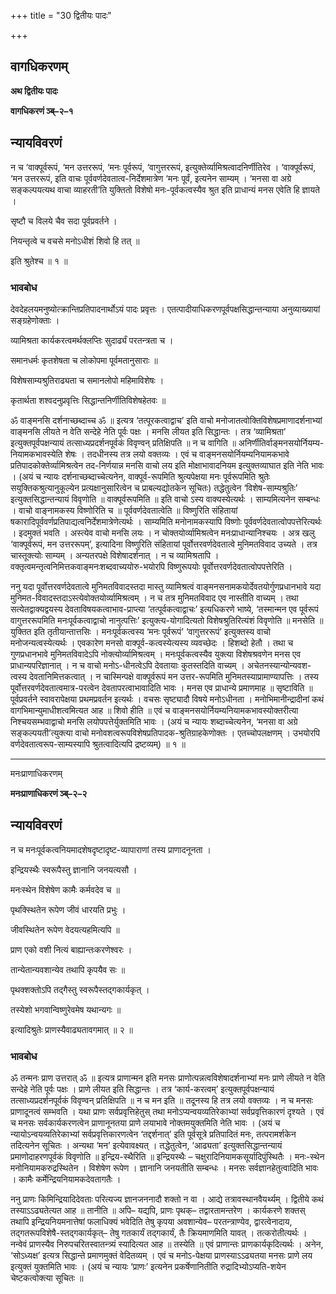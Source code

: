 +++
title = "30 द्वितीयः पादः"

+++


## वागधिकरणम्

**अथ द्वितीयः पादः**

**वागधिकरणं ञ्ब्–२–१**

## **न्यायविवरणं**

न च ‘वाक्पूर्वरूपं, ‘मन उत्तररूपं, ‘मनः पूर्वरूपं, ‘वागुत्तररूपं, इत्युक्तेर्व्यामिश्रत्वादनिर्णीतिरेव । ‘वाक्पूर्वरूपं, ‘मन उत्तररूपं, इति वाचः पूर्ववर्णदेवतात्व-निर्देशमात्रेण ‘मनः पूर्वं, इत्यनेन साम्यम् । ‘मनसा वा अग्रे सङ्कल्पयत्यथ वाचा व्याहरती’ति युक्तितो विशेषो मनः-पूर्वकत्वस्यैव श्रुत इति प्राधान्यं मनस एवेति हि ज्ञायते ।

सृष्टौ च विलये चैव सदा पूर्वप्रवर्तने ।

नियन्तृत्वे च वचसे मनोऽधीशं शिवो हि तत् ॥

इति श्रुतेश्च ॥ १ ॥

### **भावबोध**

देवदेहलयमनुष्योत्क्रान्तिप्रतिपादनार्थोऽयं पादः प्रवृत्तः । एतत्पादीयाधिकरणपूर्वपक्षसिद्धान्तन्याया अनुव्याख्यायां सङ्ग्रहेणोक्ताः ।

व्यामिश्रता कार्यकरत्वमर्थक्लप्तिः सुदार्ढ्यं परतन्त्रता च ।

समानधर्मः कृतशेषता च लोकोपमा पूर्वमतानुसाराः ॥

विशेषसाम्यश्रुतिराढ्यता च समानलोपो महिमाविशेषः ।

कृतार्थता शश्वदनुप्रवृत्तिः सिद्धान्तनिर्णीतिविशेषहेतवः ॥

ॐ वाङ्मनसि दर्शनाच्छब्दाच्च ॐ ॥ इत्यत्र ‘तत्पूरकत्वाद्वाच’ इति वाचो मनोजातत्वोक्तिविशेषप्रमाणादर्शनाभ्यां वाङ्मनसि लीयते न वेति सन्देहे नेति पूर्वः पक्षः । मनसि लीयत इति सिद्धान्तः । तत्र ‘व्यामिश्रता’ इत्युक्तपूर्वपक्षन्यायं तत्साध्यप्रदर्शनपूर्वकं विवृण्वन् प्रतिक्षिपति ॥ न च वागिति ॥ अनिर्णीतिर्वाङ्मनसयोर्नियम्य-नियामकभावस्येति शेषः । तदधीनस्य तत्र लयो वक्तव्यः । एवं च वाङ्मनसयोर्नियम्यनियामकभावे प्रतिपादकोक्तेर्व्यामिश्रत्वेन तद-निर्णयान्न मनसि वाचो लय इति मोक्षाभावादनियम इत्युक्तव्याघात इति नेति भावः । (अयं च न्यायः दर्शनाच्छब्दाच्चेत्यनेन, वाक्पूर्व-रूपमिति श्रुत्यपेक्षया मनः पूर्वरूपमिति श्रुतेः सयुक्तिकश्रुत्यानुकूल्येन प्रत्यक्षानुसारित्वेन च प्राबल्यद्योतकेन सूचितः) तद्धेतुत्वेन ‘विशेष-साम्यश्रुतिः’ इत्युक्तसिद्धान्तन्यायं विवृणोति ॥ वाक्पूर्वरूपमिति ॥ इति वाचो ऽस्य वाक्यस्येत्यर्थः । साम्यमित्यनेन सम्बन्धः । वाचो वाङ्नामकस्य विष्णोरिति च ॥ पूर्ववर्णदेवतात्वेति ॥ विष्णुरिति संहितायां षकारादिपूर्ववर्णप्रतिपाद्यत्वनिर्देशमात्रेणेत्यर्थः । साम्यमिति मनोनामकस्यापि विष्णोः पूर्ववर्णदेवतात्वोपपत्तेरित्यर्थः । इदमुक्तं भवति । अस्त्येव वाचो मनसि लयः । न चोक्तयोर्व्यामिश्रत्वेन मनःप्राधान्यानिश्चयः । अत्र खलु ‘वाक्पूर्वरूपं, मन उत्तररूपम्’, इत्यादिना विष्णुरिति संहितायां पूर्वोत्तरवर्णदेवतात्वे मुनिमतविवाद उच्यते । तत्र चास्तूक्त्योः साम्यम् । अन्यतरपक्षे विशेषादर्शनात् । न च व्यामिश्रतापि । वक्तृत्वमन्तृत्वनिमित्तकवाङ्मनःशब्दवाच्ययोरु-भयोरपि विष्णुरूपयोः पूर्वोत्तरवर्णदेवतात्वोपपत्तेरिति ।

ननु यदा पूर्वोत्तरवर्णदेवतात्वे मुनिमतविवादस्तदा मास्तु व्यामिश्रत्वं वाङ्मनसनामकयोर्देवतयोर्गुणप्रधानभावे यदा मुनिमत-विवादस्तदाऽस्त्येवोक्तयोर्व्यामिश्रत्वम् । न च तत्र मुनिमतविवाद एव नास्तीति वाच्यम् । तथा सत्येतद्वाक्यद्वयस्य देवताविषयकत्वाभाव-प्राप्त्या ‘तत्पूर्वकत्वाद्वाचः’ इत्यधिकरणे भाष्ये, ‘तस्मान्मन एव पूर्वरूपं वागुत्तररूपमिति मनःपूर्वकत्वाद्वाचो नानुत्पत्तिः’ इत्युक्त्य-योगादित्यतो विशेषश्रुतिरित्यंशं विवृणोति ॥ मनसेति ॥ युक्तित इति तृतीयान्तात्तसिः । मनःपूर्वकत्वस्य ‘मनः पूर्वरूपं’ ‘वागुत्तररूपं’ इत्युक्तस्य वाचो मनोजन्यत्वस्येत्यर्थः । एवकारेण मनसो वाक्पूर्व-कत्वस्येत्यस्य व्यवच्छेदः । हिशब्दो हेतौ । तथा च गुणप्रधानभावे मुनिमतविवादेऽपि नोक्त्योर्व्यामिश्रत्वम् । मनःपूर्वकत्वस्यैव युक्त्या विशेषश्रवणेन मनस एव प्राधान्यपरिज्ञानात् । न च वाचो मनोऽ-धीनत्वेऽपि देवतायाः कुतस्तदिति वाच्यम् । अचेतनस्यान्योन्यवश-त्वस्य देवतानिमित्तकत्वात् । न चास्मिन्पक्षे वाक्पूर्वरूपं मन उत्तर-रूपमिति मुनिमतस्याप्रामाण्यापत्तिः । तस्य पूर्वोत्तरवर्णदेवतात्वमात्र-परत्वेन देवतापरत्वाभावादिति भावः । मनस एव प्राधान्ये प्रमाणमाह ॥ सृष्टाविति ॥ पूर्वप्रवर्तने स्वावरापेक्षया प्रथमप्रवर्तन इत्यर्थः । वचसः सृष्ट्यादौ विषये मनोऽधीनता । मनोभिमानीन्द्रादीनां कथं वागभिमान्युमाधीशत्वमित्यत आह ॥ शिवो हीति ॥ एवं च वाङ्मनसयोर्नियम्यनियामकभावस्योक्तरीत्या निश्चयसम्भवाद्वाचो मनसि लयोपपत्तेर्युक्तमिति भावः । (अयं च न्यायः शब्दाच्चेत्यनेन, ‘मनसा वा अग्रे सङ्कल्पयती’त्युक्त्या वाचो मनोवशत्वरूपविशेषप्रतिपादक-श्रुतिग्राहकेणोक्तः । एतच्चोपलक्षणम् । उभयोरपि वर्णदेवतात्वरूप-साम्यस्यापि श्रुतत्वादित्यपि द्रष्टव्यम्) ॥ १ ॥

------------------------------------------------------------------------

मनःप्राणाधिकरणम्

**मनःप्राणाधिकरणं ञ्ब्–२–२**

## **न्यायविवरणं**

न च मनःपूर्वकत्वनियमादशेषदृष्टादृष्ट-व्यापाराणां तस्य प्राणादनूनता ।

इन्द्रियस्थैः स्वरूपैस्तु ज्ञानानि जनयत्यसौ ।

मनःस्थेन विशेषेण कामैः कर्मवदेव च ॥

पृथक्स्थितेन रूपेण जीवं धारयति प्रभुः ।

जीवस्थितेन रूपेण वेदयत्यहमित्यपि ॥

प्राण एको वशी नित्यं बाह्यान्तःकरणेश्वरः ।

तान्येतान्यवशान्येव तथापि कृपयैव सः ॥

पृथक्शक्तोऽपि तद्गैस्तु स्वरूपैस्तद्गकार्यकृत् ।

तस्येशो भगवान्विष्णुरेवमेष यथान्यगः ॥

इत्यादिश्रुतेः प्राणस्यैवाढ्यतावगमात् ॥ २ ॥

### **भावबोध**

ॐ तन्मनः प्राण उत्तरात् ॐ ॥ इत्यत्र प्राणान्मन इति मनसः प्राणोत्पन्नत्वविशेषादर्शनाभ्यां मनः प्राणे लीयते न वेति सन्देहे नेति पूर्वः पक्षः । प्राणे लीयत इति सिद्धान्तः । तत्र ‘कार्य-करत्वम्’ इत्युक्तपूर्वपक्षन्यायं तत्साध्यप्रदर्शनपूर्वकं विवृण्वन् प्रतिक्षिपति ॥ न च मन इति ॥ तदूनस्य हि तत्र लयो वक्तव्यः । न च मनसः प्राणादूनत्वं सम्भवति । यथा प्राणः सर्वप्रवृत्तिहेतुस् तथा मनोऽप्यन्वयव्यतिरेकाभ्यां सर्वप्रवृत्तिकारणं दृश्यते । एवं च मनसः सर्वकार्यकरणत्वेन प्राणानूनतया प्राणे लयाभावे नोक्तमयुक्तमिति नेति भावः । (अयं च न्यायोऽन्वयव्यतिरेकाभ्यां सर्वप्रवृत्तिकारणत्वेन ‘तद्दर्शनात्’ इति पूर्वसूत्रे प्रतिपादितं मनः, तत्परामर्शकेन तदित्यनेन सूचितः । अन्यथा ‘मन’ इत्येवावक्ष्यत् । तद्धेतुत्वेन, ‘आढ्यता’ इत्युक्तसिद्धान्तन्यायं प्रमाणोदाहरणपूर्वकं विवृणोति ॥ इन्द्रिय-स्थैरिति ॥ इन्द्रियस्थैः – चक्षुरादिनियामकसूर्यादिपुंस्थितैः । मनः-स्थेन मनोनियामकरुद्रस्थितेन । विशेषेण रूपेण । ज्ञानानि जनयतीति सम्बन्धः । मनसः सर्वज्ञानहेतुत्वादिति भावः । कामैः कर्मेन्द्रियनियामकदेवतागतैः ।

ननु प्राणः किमिन्द्रियादिदेवताः परित्यज्य ज्ञानजननादौ शक्तो न वा । आद्ये तत्रावस्थानवैयर्थ्यम् । द्वितीये कथं तस्याऽऽढ्यतेत्यत आह ॥ तानीति ॥ अपि– यद्यपि, प्राणः पृथक्– तद्वारतामन्तरेण । कार्यकरणे शक्तस् तथापि इन्द्रियनियमनात्तेषां फलाधिक्यं भवेदिति तेषु कृपया अवशान्येव– परतन्त्राण्येव, द्वारत्वेनादाय, तद्गतरूपविशेषै-स्तद्गकार्यकृत्– तेषु गतकार्यं तद्गकार्यं, तैः क्रियमाणमिति यावत् । तत्करोतीत्यर्थः । नन्वेवं प्राणस्यैव निरुपचरितस्वातन्त्र्यं स्यादित्यत आह ॥ तस्येति ॥ एवं प्राणान्तः प्राणकार्यकृदित्यर्थः । अनेन, ‘सोऽध्यक्ष’ इत्यत्र सिद्धान्ते प्रमाणमुक्तं वेदितव्यम् । एवं च मनोऽ-पेक्षया प्राणस्याऽऽढ्यतया मनसः प्राणे लय इत्युक्तं युक्तमिति भावः । (अयं च न्यायः ‘प्राणः’ इत्यनेन प्रकर्षेणानितीति रुद्रादिभ्योऽप्यति-शयेन चेष्टकत्वोक्त्या सूचितः ॥

